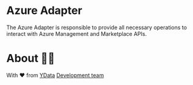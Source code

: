 # Azure Adapter

The Azure Adapter is responsible to provide all necessary operations to interact with Azure Management and Marketplace APIs.

# About 👯‍♂️

With ❤️ from [YData](https://ydata.ai) [Development team](mailto://developers@ydata.ai)


